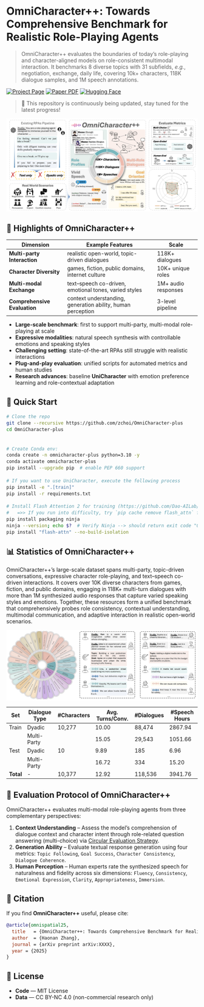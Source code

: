 # OmniCharacter++: Towards Comprehensive Benchmark for Realistic Role-Playing Agents
> OmniCharacter++ evaluates the boundaries of today’s role-playing and character-aligned models on role-consistent multimodal interaction.
> It benchmarks 8 diverse topics with 31 subfields, _e.g._, negotiation, exchange, daily life, covering 10k+ characters, 118K dialogue samples, and 1M speech annotations.

[![Project Page](https://img.shields.io/badge/Project-Page-Green.svg)]()
[![Paper PDF](https://img.shields.io/badge/Paper-PDF-orange.svg)]()
[![Hugging Face](https://img.shields.io/badge/🤗-Hugging_Face-yellow.svg)](https://huggingface.co/datasets/haonanzhang/OmniCharacter-plus)

> 🚀 This repository is continuously being updated, stay tuned for the latest progress!

![intro](./intro.png)


## 🌟 Highlights of **OmniCharacter++**

| Dimension                    | Example Features                                            | Scale               |
| ---------------------------- | ----------------------------------------------------------- | ------------------- |
| **Multi-party Interaction**  | realistic open-world, topic-driven dialogues                | 118K+ dialogues     |
| **Character Diversity**      | games, fiction, public domains, internet culture            | 10K+ unique roles   |
| **Multi-modal Exchange**     | text–speech co-driven, emotional tones, varied styles       | 1M+ audio responses |
| **Comprehensive Evaluation** | context understanding, generation ability, human perception | 3-level pipeline    |

* **Large-scale benchmark**: first to support multi-party, multi-modal role-playing at scale
* **Expressive modalities**: natural speech synthesis with controllable emotions and speaking styles
* **Challenging setting**: state-of-the-art RPAs still struggle with realistic interactions
* **Plug-and-play evaluation**: unified scripts for automated metrics and human studies
* **Research advances**: baseline **UniCharacter** with emotion preference learning and role-contextual adaptation

## 🚀 Quick Start

```bash
# Clone the repo
git clone --recursive https://github.com/zchoi/OmniCharacter-plus
cd OmniCharacter-plus


# Create Conda env:
conda create -n omnicharacter-plus python=3.10 -y
conda activate omnicharacter-plus
pip install --upgrade pip  # enable PEP 660 support

# If you want to use UniCharacter, execute the following process
pip install -e ".[train]"
pip install -r requirements.txt

# Install Flash Attention 2 for training (https://github.com/Dao-AILab/flash-attention)
#   =>> If you run into difficulty, try `pip cache remove flash_attn` first
pip install packaging ninja
ninja --version; echo $?  # Verify Ninja --> should return exit code "0"
pip install "flash-attn" --no-build-isolation
```
## 📊 Statistics of OmniCharacter++
OmniCharacter++’s large-scale dataset spans multi-party, topic-driven conversations, expressive character role-playing, and text–speech co-driven interactions. It covers over 10K diverse characters from games, fiction, and public domains, engaging in 118K+ multi-turn dialogues with more than 1M synthesized audio responses that capture varied speaking styles and emotions. Together, these resources form a unified benchmark that comprehensively probes role consistency, contextual understanding, multimodal communication, and adaptive interaction in realistic open-world scenarios.

![dis](./dis.png)


| Set   | Dialogue Type  | #Characters | Avg. Turns/Conv. | #Dialogues | #Speech Hours |
|-------|----------------|-------------|-----------------|------------|---------------|
| Train | Dyadic         | 10,277      | 10.00           | 88,474     | 2867.94       |
|       | Multi-Party    |             | 15.05           | 29,543     | 1051.66       |
| Test  | Dyadic         | 10          | 9.89            | 185        | 6.96          |
|       | Multi-Party    |             | 16.72           | 334        | 15.20         |
| **Total** | -          | 10,377     | 12.92               | 118,536    | 3941.76       |


## 🧪 Evaluation Protocol of OmniCharacter++

OmniCharacter++ evaluates multi-modal role-playing agents from three complementary perspectives:

1. **Context Understanding** – Assess the model’s comprehension of dialogue context and character intent through role-related question answering (multi-choice) via [Circular Evaluation Strategy](https://github.com/open-compass/MMBench).
2. **Generation Ability** – Evaluate textual response generation using four metrics: `Topic Following`, `Goal Success`, `Character Consistency`, `Dialogue Coherence`.
3. **Human Perception** – Human experts rate the synthesized speech for naturalness and fidelity across six dimensions: `Fluency`, `Consistency`, `Emotional Expression`, `Clarity`, `Appropriateness`, `Immersion`.



## 📜 Citation

If you find **OmniCharacter++** useful, please cite:

```bibtex
@article{omnispatial25,
  title   = {OmniCharacter++: Towards Comprehensive Benchmark for Realistic Role-Playing Agents},
  author  = {Haonan Zhang},
  journal = {arXiv preprint arXiv:XXXX},
  year = {2025}
}
```

## 📄 License

* **Code** — MIT License
* **Data** — CC BY-NC 4.0 (non-commercial research only)  

